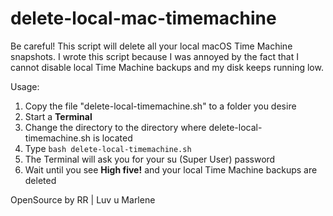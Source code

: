 # delete-local-mac-timemachine
Be careful! This script will delete all your local macOS Time Machine snapshots. I wrote this script because I was annoyed by the fact that I cannot disable local Time Machine backups and my disk keeps running low.  

Usage:  
1. Copy the file "delete-local-timemachine.sh" to a folder you desire
2. Start a **Terminal**
3. Change the directory to the directory where delete-local-timemachine.sh is located
4. Type ```bash delete-local-timemachine.sh```
5. The Terminal will ask you for your su (Super User) password
6. Wait until you see **High five!** and your local Time Machine backups are deleted

OpenSource by RR | Luv u Marlene
